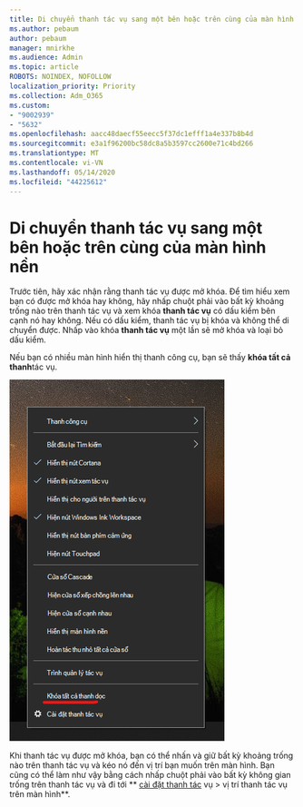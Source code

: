 ```yaml
---
title: Di chuyển thanh tác vụ sang một bên hoặc trên cùng của màn hình nền
ms.author: pebaum
author: pebaum
manager: mnirkhe
ms.audience: Admin
ms.topic: article
ROBOTS: NOINDEX, NOFOLLOW
localization_priority: Priority
ms.collection: Adm_O365
ms.custom:
- "9002939"
- "5632"
ms.openlocfilehash: aacc48daecf55eecc5f37dc1efff1a4e337b8b4d
ms.sourcegitcommit: e3a1f96200bc58dc8a5b3597cc2600e71c4bd266
ms.translationtype: MT
ms.contentlocale: vi-VN
ms.lasthandoff: 05/14/2020
ms.locfileid: "44225612"
---
```

# <a name="move-the-taskbar-to-either-side-or-the-top-of-your-desktop"></a>Di chuyển thanh tác vụ sang một bên hoặc trên cùng của màn hình nền

Trước tiên, hãy xác nhận rằng thanh tác vụ được mở khóa. Để tìm hiểu xem bạn có được mở khóa hay không, hãy nhấp chuột phải vào bất kỳ khoảng trống nào trên thanh tác vụ và xem khóa **thanh tác vụ** có dấu kiểm bên cạnh nó hay không. Nếu có dấu kiểm, thanh tác vụ bị khóa và không thể di chuyển được. Nhấp vào khóa **thanh tác vụ** một lần sẽ mở khóa và loại bỏ dấu kiểm.

Nếu bạn có nhiều màn hình hiển thị thanh công cụ, bạn sẽ thấy **khóa tất cả thanh**tác vụ.

![Khóa tất cả thanh dọc](media/lock-all-taskbars.png)

Khi thanh tác vụ được mở khóa, bạn có thể nhấn và giữ bất kỳ khoảng trống nào trên thanh tác vụ và kéo nó đến vị trí bạn muốn trên màn hình. Bạn cũng có thể làm như vậy bằng cách nhấp chuột phải vào bất kỳ không gian trống trên thanh tác vụ và đi tới ** [cài đặt thanh tác](ms-settings:taskbar?activationSource=GetHelp) vụ > vị trí thanh tác vụ trên màn hình**.
